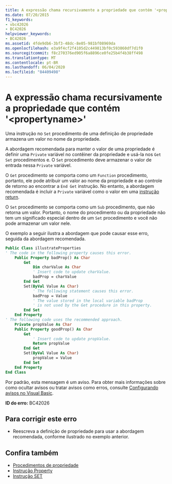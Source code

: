 ```yaml
---
title: A expressão chama recursivamente a propriedade que contém '<propertyname>'
ms.date: 07/20/2015
f1_keywords:
- vbc42026
- BC42026
helpviewer_keywords:
- BC42026
ms.assetid: 4fde9db6-3bf3-48dc-8e05-981bf08969da
ms.openlocfilehash: e3a9f4cf2f4105d2c449813bf0c593860df7d1f0
ms.sourcegitcommit: f8c270376ed905f6a8896ce0fe25b4f4b38ff498
ms.translationtype: MT
ms.contentlocale: pt-BR
ms.lasthandoff: 06/04/2020
ms.locfileid: "84409498"
---
```

# <a name="expression-recursively-calls-the-containing-property-propertyname"></a>A expressão chama recursivamente a propriedade que contém '\<propertyname>'
Uma instrução no `Set` procedimento de uma definição de propriedade armazena um valor no nome da propriedade.  
  
 A abordagem recomendada para manter o valor de uma propriedade é definir uma `Private` variável no contêiner da propriedade e usá-la nos `Get` `Set` procedimentos e. O `Set` procedimento deve armazenar o valor de entrada nessa `Private` variável.  
  
 O `Get` procedimento se comporta como um `Function` procedimento, portanto, ele pode atribuir um valor ao nome da propriedade e ao controle de retorno ao encontrar a `End Get` instrução. No entanto, a abordagem recomendada é incluir a `Private` variável como o valor em uma [instrução return](../statements/return-statement.md).  
  
 O `Set` procedimento se comporta como um `Sub` procedimento, que não retorna um valor. Portanto, o nome do procedimento ou da propriedade não tem um significado especial dentro de um `Set` procedimento e você não pode armazenar um valor nele.  
  
 O exemplo a seguir ilustra a abordagem que pode causar esse erro, seguida da abordagem recomendada.  
  
```vb  
Public Class illustrateProperties  
' The code in the following property causes this error.  
    Public Property badProp() As Char  
        Get  
            Dim charValue As Char  
            ' Insert code to update charValue.  
            badProp = charValue  
        End Get  
        Set(ByVal Value As Char)  
            ' The following statement causes this error.  
            badProp = Value  
            ' The value stored in the local variable badProp  
            ' is not used by the Get procedure in this property.  
        End Set  
    End Property  
' The following code uses the recommended approach.  
    Private propValue As Char  
    Public Property goodProp() As Char  
        Get  
            ' Insert code to update propValue.  
            Return propValue  
        End Get  
        Set(ByVal Value As Char)  
            propValue = Value  
        End Set  
    End Property  
End Class  
```  
  
 Por padrão, esta mensagem é um aviso. Para obter mais informações sobre como ocultar avisos ou tratar avisos como erros, consulte [Configurando avisos no Visual Basic](/visualstudio/ide/configuring-warnings-in-visual-basic).  
  
 **ID do erro:** BC42026  
  
## <a name="to-correct-this-error"></a>Para corrigir este erro  
  
- Reescreva a definição de propriedade para usar a abordagem recomendada, conforme ilustrado no exemplo anterior.  
  
## <a name="see-also"></a>Confira também

- [Procedimentos de propriedade](../../programming-guide/language-features/procedures/property-procedures.md)
- [Instrução Property](../statements/property-statement.md)
- [Instrução SET](../statements/set-statement.md)
